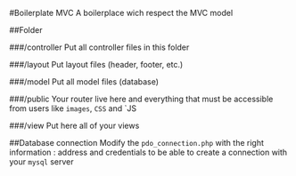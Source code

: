 #Boilerplate MVC
A boilerplace wich respect the MVC model

##Folder

###/controller
Put all controller files in this folder 

###/layout
Put layout files (header, footer, etc.)

###/model
Put all model files (database)

###/public
Your router live here and everything that must be accessible
from users like `images`, `CSS` and `JS

###/view
Put here all of your views

##Database connection
Modify the `pdo_connection.php` with the right information : 
address and credentials to be able to create a connection with your `mysql` server